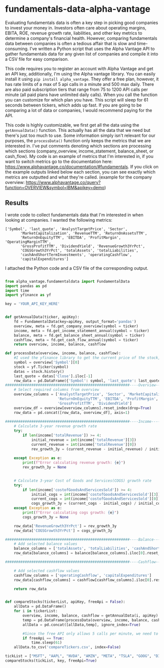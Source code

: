 # fundamentals-data-alpha-vantage

Evaluating fundamentals data is often a key step in picking good companies to invest your money in. Investors often care about operating margins, EBITA, ROE, revenue growth rate, liabilities, and other key metrics to determine a company's financial health. However, comparing fundamentals data between companies is often a tedious affair that is slow and time-consuming. I've written a Python script that uses the Alpha Vantage API to gather fundamentals data for any given list of companies and compile it into a CSV file for easy comparison.

This code requires you to register an account with Alpha Vantage and get an API key, additionally, I'm using the Alpha vantage library. You can easily install it using ```pip install alpha_vantage```. They offer a free plan, however, it has rate limits of a max of 5 api calls in a minute and 500 max daily. There are also paid subscription tiers that range from 75 to 1200 API calls per minute (all paid plans have unlimited daily calls). When you call the function you can customize for which plan you have. This script will sleep for 61 seconds between tickers, which adds up fast. If you are going to be comparing a lot of data or companies, I would recommend paying for the API.

This code is highly customizable, we first get all the data using the ```getAnnualData()``` function. This actually has all the data that we need but there's just too much to use. Some information simply isn't relevant for our purposes, the ```processData()``` function only keeps the metrics that we are interested in. I've put comments denoting which sections are processing which sections (company_overview, income_statement, balance_sheet, or cash_flow). My code is an example of metrics that I'm interested in, if you want to switch metrics go to the documentation here: https://www.alphavantage.co/documentation/#fundamentals. If you click on the example outputs linked below each section, you can see exactly which metrics are outputted and what they're called. (example for the company overview: https://www.alphavantage.co/query?function=OVERVIEW&symbol=IBM&apikey=demo)

## Results

I wrote code to collect fundamentals data that I'm interested in when looking at companies. I wanted the following metrics:
```
['Symbol', 'last_quote', 'AnalystTargetPrice', 'Sector',
       'MarketCapitalization', 'RevenueTTM', 'ReturnOnAssetsTTM',
       'ReturnOnEquityTTM', 'EBITDA', 'ProfitMargin', 'OperatingMarginTTM',
       'GrossProfitTTM', 'DividendYield', 'RevenueGrowth3YrPct',
       'COGSGrowth3YrPct', 'totalAssets', 'totalLiabilities',
       'cashAndShortTermInvestments', 'operatingCashflow',
       'capitalExpenditures']
```



I attached the Python code and a CSV file of the corresponding output.

```python

from alpha_vantage.fundamentaldata import FundamentalData
import pandas as pd
import time
import yfinance as yf

key = 'YOUR_API_KEY_HERE'


def getAnnualData(ticker, apiKey):
    fd = FundamentalData(key=apiKey, output_format='pandas')
    overview, meta = fd.get_company_overview(symbol = ticker)
    income, meta = fd.get_income_statement_annual(symbol = ticker)
    balance, meta = fd.get_balance_sheet_annual(symbol = ticker)
    cashflow, meta = fd.get_cash_flow_annual(symbol = ticker)
    return overview, income, balance, cashflow

def processData(overview, income, balance, cashflow):
    #I used the yfinance library to get the current price of the stock,
    symbol = overview['Symbol'][0]
    stock = yf.Ticker(symbol)
    datas = stock.history()
    last_quote = datas['Close'].iloc[-1]
    row_data = pd.DataFrame({'Symbol': symbol, 'last_quote': last_quote}, index=[0])
#########################################################----Overview----#########################################################
    # Select required columns from overview
    overview_columns = ['AnalystTargetPrice', 'Sector', 'MarketCapitalization', 'RevenueTTM', 'ReturnOnAssetsTTM', 
                        'ReturnOnEquityTTM', 'EBITDA', 'ProfitMargin', 'OperatingMarginTTM',
                        'GrossProfitTTM', 'DividendYield']
    overview_df = overview[overview_columns].reset_index(drop=True)
    row_data = pd.concat([row_data, overview_df], axis=1)
    
#########################################################----Income----#########################################################
    # Calculate 3-year revenue growth rate
    try:
        if len(income['totalRevenue']) >= 4:
            initial_revenue = int(income['totalRevenue'][3])
            current_revenue = int(income['totalRevenue'][0])
            rev_growth_3y = (current_revenue - initial_revenue) / initial_revenue
        
    except Exception as e:
        print(f"Error calculating revenue growth: {e}")
        rev_growth_3y = None

    
    # Calculate 3-year Cost of Goods and Services(COGS) growth rate
    try:
        if len(income['costofGoodsAndServicesSold']) >= 4:
            initial_cogs = int(income['costofGoodsAndServicesSold'][3])
            current_cogs = int(income['costofGoodsAndServicesSold'][0])
            cogs_growth_3y = (current_cogs - initial_cogs) / initial_cogs
    except Exception as e:
        print(f"Error calculating cogs growth: {e}")
        cogs_growth_3y = None

    row_data['RevenueGrowth3YrPct'] = rev_growth_3y
    row_data['COGSGrowth3YrPct'] = cogs_growth_3y

#########################################################----Balance----#########################################################
    # Add selected balance values
    balance_columns = ['totalAssets', 'totalLiabilities', 'cashAndShortTermInvestments']
    row_data[balance_columns] = balance[balance_columns].iloc[0].reset_index(drop=True)

#########################################################----Cashflow----#########################################################

    # Add selected cashflow values
    cashflow_columns = ['operatingCashflow', 'capitalExpenditures']
    row_data[cashflow_columns] = cashflow[cashflow_columns].iloc[0].reset_index(drop=True)

    return row_data


def compareStocks(tickerList, apiKey, freeApi = False):
    allData = pd.DataFrame()
    for i in tickerList:
        overview, income, balance, cashflow = getAnnualData(i, apiKey)
        temp = pd.DataFrame(processData(overview, income, balance, cashflow))
        allData = pd.concat([allData,temp], ignore_index=True)

        #Since the free API only allows 5 calls per minute, we need to sleep for at least 60 seconds every loop
        if freeApi == True:
            time.sleep(61)
    allData.to_csv('compareTickers.csv', index=False)

tickList = ["MSFT", "AAPL", "NVDA", "AMZN", "META", "TSLA", "GOOG", "DIS", "BABA", "JPM", ]
compareStocks(tickList, key, freeApi=True)

```
